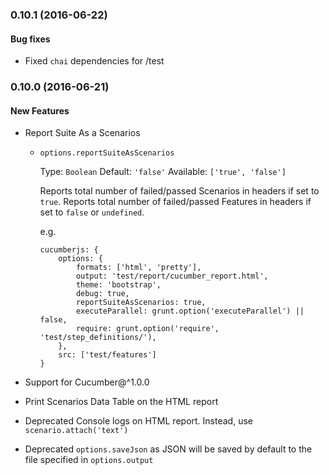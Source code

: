 ### 0.10.1 (2016-06-22)

#### Bug fixes

* Fixed `chai` dependencies for /test

### 0.10.0 (2016-06-21)

#### New Features

* Report Suite As a Scenarios
    * `options.reportSuiteAsScenarios`
        
        Type: `Boolean`
        Default: `'false'`
        Available: `['true', 'false']`

        Reports total number of failed/passed Scenarios in headers if set to `true`. 
        Reports total number of failed/passed Features in headers if set to `false` or `undefined`.
        
        e.g. 
        
        ```
        cucumberjs: {
            options: {
                formats: ['html', 'pretty'],
                output: 'test/report/cucumber_report.html',
                theme: 'bootstrap',
                debug: true,
                reportSuiteAsScenarios: true,
                executeParallel: grunt.option('executeParallel') || false,
                require: grunt.option('require', 'test/step_definitions/'),
            },
            src: ['test/features']
        }
        ```

* Support for Cucumber@^1.0.0

* Print Scenarios Data Table on the HTML report

* Deprecated Console logs on HTML report. Instead, use `scenario.attach('text')` 

* Deprecated `options.saveJson` as JSON will be saved by default to the file specified in `options.output`
